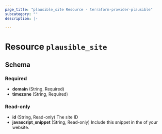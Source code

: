 ```yaml
---
page_title: "plausible_site Resource - terraform-provider-plausible"
subcategory: ""
description: |-
  
---
```


# Resource `plausible_site`





## Schema

### Required

- **domain** (String, Required)
- **timezone** (String, Required)

### Read-only

- **id** (String, Read-only) The site ID
- **javascript_snippet** (String, Read-only) Include this snippet in the <head> of your website.


